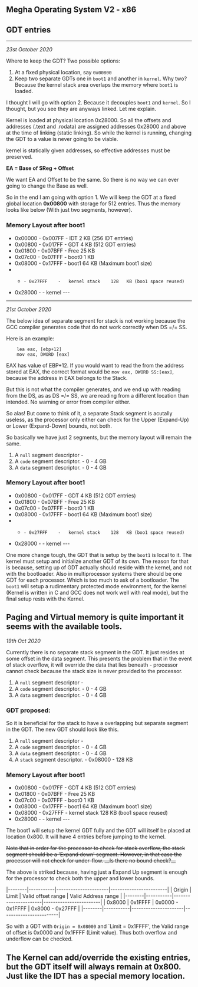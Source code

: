 ## Megha Operating System V2 - x86
## GDT entries
------------------------------------------------------------------------------
_23st October 2020_

Where to keep the GDT? Two possible options:

1. At a fixed physical location, say `0x00800`
2. Keep two separate GDTs one in `boot1` and another in `kernel`. Why two?
   Because the kernel stack area overlaps the memory where `boot1` is loaded.

I thought I will go with option 2. Because it decouples `boot1` and `kernel`.
So I thought, but you see they are anyways linked. Let me explain.

Kernel is loaded at physical location 0x28000. So all the offsets and addresses
(.text and .rodata) are assigned addresses 0x28000 and above at the time of
linking (static linking). So while the kernel is running, changing the GDT to a
value is never going to be viable.

kernel is statically given addresses, so effective addresses must be preserved. 

**EA = Base of SReg + Offset**

We want EA and Offset to be the same. So there is no way we can ever going to
change the Base as well. 

So in the end I am going with option 1. We will keep the GDT at a fixed global
location **0x00800** with storage for 512 entries. Thus the memory looks like
below (With just two segments, however). 

### Memory Layout after boot1
* 0x00000  - 0x007FF    -   IDT               2   KB (256 IDT entries)
* 0x00800  - 0x017FF    -   GDT               4   KB (512 GDT entries)
* 0x01800  - 0x07BFF    -   Free             25   KB
* 0x07c00  - 0x07FFF    -   boot0             1   KB 
* 0x08000  - 0x17FFF    -   boot1            64   KB (Maximum boot1 size)
*    -     - 0x27FFF    -   kernel stack    128   KB (boo1 space reused)
* 0x28000  -            -   kernel          ---

------------------------------------------------------------------------------
_21st October 2020_

The below idea of separate segment for stack is not working because the GCC
compiler generates code that do not work correctly when DS =/= SS.

Here is an example:
```
    lea eax, [ebp+12]
    mov eax, DWORD [eax]
```

EAX has value of EBP+12. If you would want to read the from the address stored
at EAX, the correct format would be `mov eax, DWORD SS:[eax]`, because the
address in EAX belongs to the Stack.

But this is not what the compiler generates, and we end up with reading from
the DS, as as DS =/= SS, we are reading from a different location than
intended. No warning or error from compiler either.

So alas! But come to think of it, a separate Stack segment is acutally useless,
as the processor only either can check for the Upper (Expand-Up) or Lower
(Expand-Down) bounds, not both.

So basically we have just 2 segments, but the memory layout will remain the
same.

1. A `null` segment descriptor  	- 
2. A `code` segment descriptor.	    -       0   - 4 GB
3. A `data` segment descriptor.	    -       0   - 4 GB

### Memory Layout after boot1
* 0x00800  - 0x017FF    -   GDT               4   KB (512 GDT entries)
* 0x01800  - 0x07BFF    -   Free             25   KB
* 0x07c00  - 0x07FFF    -   boot0             1   KB 
* 0x08000  - 0x17FFF    -   boot1            64   KB (Maximum boot1 size)
*    -     - 0x27FFF    -   kernel stack    128   KB (boo1 space reused)
* 0x28000  -            -   kernel          ---

One more change tough, the GDT that is setup by the `boot1` is local to it. The
kernel must setup and initialize another GDT of its own. The reason for that is
because, setting up of GDT actually should reside with the kernel, and not with
the bootloader. Also in multiprocessor systems there should be one GDT for each
processor. Which is too much to ask of a bootloader. The `boot1` will setup a
rudimentary protected mode environment, for the kernel (Kernel is written in C
and GCC does not work well with real mode), but the final setup rests with the
Kernel.

Paging and Virtual memory is quite important it seems with the available
tools.
------------------------------------------------------------------------------
_19th Oct 2020_

Currently there is no separate stack segment in the GDT. It just resides at
some offset in the data segment. This presents the problem that in the event of
stack overflow, it will override the data that lies beneath - processor cannot
check because the stack size is never provided to the processor.

1. A `null` segment descriptor  	- 
2. A `code` segment descriptor.	    -       0   - 4 GB
3. A `data` segment descriptor.	    -       0   - 4 GB

### GDT proposed:
So it is beneficial for the stack to have a overlapping but separate segment in
the GDT. The new GDT should look like this.

1. A `null` segment descriptor  	- 
2. A `code` segment descriptor.	    -       0   - 4 GB
3. A `data` segment descriptor.	    -       0   - 4 GB
4. A `stack` segment descriptor.    - 0x08000   - 128 KB

### Memory Layout after boot1
* 0x00800  - 0x017FF    -   GDT               4   KB (512 GDT entries)
* 0x01800  - 0x07BFF    -   Free             25   KB
* 0x07c00  - 0x07FFF    -   boot0             1   KB 
* 0x08000  - 0x17FFF    -   boot1            64   KB (Maximum boot1 size)
* 0x08000  - 0x27FFF    -   kernel stack    128   KB (boo1 space reused)
* 0x28000  -            -   kernel          ---

The boot1 will setup the kernel GDT fully and the GDT will itself be placed at
location 0x800. It will have 4 entries before jumping to the kernel.

<strike>
Note that in order for the processor to check for stack overflow, the stack
segment should be a 'Expand down' segment. However, in that case the processor
will not check for under-flow. __Is there no bound check?__
</strike>

The above is striked because, having just a Expand Up segment is enough for the
processor to check both the upper and lower bounds. 

|--------|-----------|----------------------|------------------------|
| Origin |    Limit  |  Valid offset range  |   Valid Address range  |
|--------|-----------|----------------------|------------------------|
| 0x8000 |  0x1FFFF  |  0x0000 - 0x1FFFF    |   0x8000 - 0x27FFF     |
|--------|-----------|----------------------|------------------------|

So with a GDT with `Origin = 0x08000` and `Limit = 0x1FFFF', 
the Valid range of offset is 0x0000 and 0x1FFFF (Limit value). Thus both
overflow and underflow can be checked.

The Kernel can add/override the existing entries, but the GDT itself will
always remain at 0x800. Just like the IDT has a special memory location.
------------------------------------------------------------------------------
